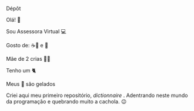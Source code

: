 Dépôt

Olá! 👋

Sou Assessora Virtual 💻

Gosto de: ☕🥛 e 🧀

Mãe de 2 crias  🥋🥋 

Tenho um 🐈

Meus 👣 são gelados

Criei aqui meu primeiro repositório, _dictionnaire_ . Adentrando neste mundo da programação e quebrando muito a cachola. 😉
